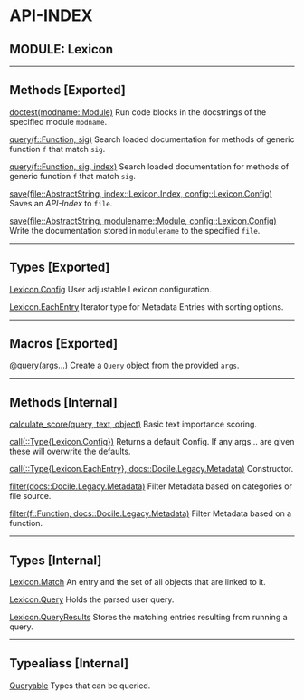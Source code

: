 # API-INDEX


## MODULE: Lexicon

---

## Methods [Exported]

[doctest(modname::Module)](Lexicon.md#method__doctest.1)  Run code blocks in the docstrings of the specified module `modname`.

[query(f::Function, sig)](Lexicon.md#method__query.1)  Search loaded documentation for methods of generic function `f` that match `sig`.

[query(f::Function, sig, index)](Lexicon.md#method__query.2)  Search loaded documentation for methods of generic function `f` that match `sig`.

[save(file::AbstractString, index::Lexicon.Index, config::Lexicon.Config)](Lexicon.md#method__save.1)  Saves an *API-Index* to `file`.

[save(file::AbstractString, modulename::Module, config::Lexicon.Config)](Lexicon.md#method__save.2)  Write the documentation stored in `modulename` to the specified `file`.

---

## Types [Exported]

[Lexicon.Config](Lexicon.md#type__config.1)  User adjustable Lexicon configuration.

[Lexicon.EachEntry](Lexicon.md#type__eachentry.1)  Iterator type for Metadata Entries with sorting options.

---

## Macros [Exported]

[@query(args...)](Lexicon.md#macro___query.1)  Create a `Query` object from the provided `args`.

---

## Methods [Internal]

[calculate_score(query, text, object)](Lexicon.md#method__calculate_score.1)  Basic text importance scoring.

[call(::Type{Lexicon.Config})](Lexicon.md#method__call.1)  Returns a default Config. If any args... are given these will overwrite the defaults.

[call(::Type{Lexicon.EachEntry}, docs::Docile.Legacy.Metadata)](Lexicon.md#method__call.2)  Constructor.

[filter(docs::Docile.Legacy.Metadata)](Lexicon.md#method__filter.1)  Filter Metadata based on categories or file source.

[filter(f::Function, docs::Docile.Legacy.Metadata)](Lexicon.md#method__filter.2)  Filter Metadata based on a function.

---

## Types [Internal]

[Lexicon.Match](Lexicon.md#type__match.1)  An entry and the set of all objects that are linked to it.

[Lexicon.Query](Lexicon.md#type__query.1)  Holds the parsed user query.

[Lexicon.QueryResults](Lexicon.md#type__queryresults.1)  Stores the matching entries resulting from running a query.

---

## Typealiass [Internal]

[Queryable](Lexicon.md#typealias__queryable.1)  Types that can be queried.


